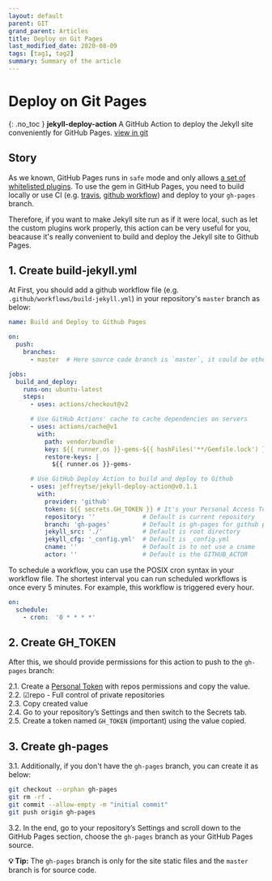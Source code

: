 ```yaml
---
layout: default
parent: GIT
grand_parent: Articles
title: Deploy on Git Pages
last_modified_date: 2020-08-09
tags: [tag1, tag2]
summary: Summary of the article
---
```


# Deploy on Git Pages
{: .no_toc }
**jekyll-deploy-action** A GitHub Action to deploy the Jekyll site conveniently for GitHub Pages.
[view in git](https://github.com/jeffreytse/jekyll-deploy-action)

## Story

As we known, GitHub Pages runs in `safe` mode and only allows [a set of whitelisted plugins](https://pages.github.com/versions/). To use the gem in GitHub Pages, you need to build locally or use CI (e.g. [travis](https://travis-ci.org/), [github workflow](https://help.github.com/en/actions/configuring-and-managing-workflows/configuring-a-workflow)) and deploy to your `gh-pages` branch.

Therefore, if you want to make Jekyll site run as if it were local, such as let
the custom plugins work properly, this action can be very useful for you,
beacause it's really convenient to build and deploy the Jekyll site to Github
Pages.


## 1. Create build-jekyll.yml
At First, you should add a github workflow file (e.g. `.github/workflows/build-jekyll.yml`) in your repository's `master` branch as below:

```yml
name: Build and Deploy to Github Pages

on:
  push:
    branches:
      - master  # Here source code branch is `master`, it could be other branch

jobs:
  build_and_deploy:
    runs-on: ubuntu-latest
    steps:
      - uses: actions/checkout@v2

      # Use GitHub Actions' cache to cache dependencies on servers
      - uses: actions/cache@v1
        with:
          path: vendor/bundle
          key: ${{ runner.os }}-gems-${{ hashFiles('**/Gemfile.lock') }}
          restore-keys: |
            ${{ runner.os }}-gems-

      # Use GitHub Deploy Action to build and deploy to Github
      - uses: jeffreytse/jekyll-deploy-action@v0.1.1
        with:
          provider: 'github'
          token: ${{ secrets.GH_TOKEN }} # It's your Personal Access Token(PAT)
          repository: ''             # Default is current repository
          branch: 'gh-pages'         # Default is gh-pages for github provider
          jekyll_src: './'           # Default is root directory
          jekyll_cfg: '_config.yml'  # Default is _config.yml
          cname: ''                  # Default is to not use a cname
          actor: ''                  # Default is the GITHUB_ACTOR
```

To schedule a workflow, you can use the POSIX cron syntax in your workflow file. The shortest interval you can run scheduled workflows is once every 5 minutes. For example, this workflow is triggered every hour.

```yml
on:
  schedule:
    - cron:  '0 * * * *'
```

## 2. Create GH_TOKEN
After this, we should provide permissions for this action to push to the `gh-pages` branch:

2.1. Create a [Personal Token](https://github.com/settings/tokens) with repos permissions and copy the value.  
2.2. ☑︎repo - Full control of private repositories  
2.3. Copy created value   
2.4. Go to your repository’s Settings and then switch to the Secrets tab.  
2.5. Create a token named `GH_TOKEN` (important) using the value copied.  

## 3. Create gh-pages
3.1. Additionally, if you don't have the `gh-pages` branch, you can create it as below:

```bash
git checkout --orphan gh-pages
git rm -rf .
git commit --allow-empty -m "initial commit"
git push origin gh-pages
```

3.2. In the end, go to your repository’s Settings and scroll down to the GitHub Pages
 section, choose the `gh-pages` branch as your GitHub Pages source.


**💡 Tip:** The `gh-pages` branch is only for the site static files and the `master` branch is for source code.


